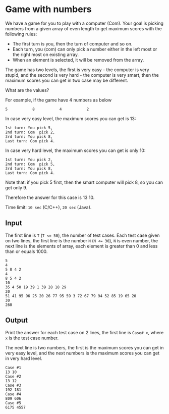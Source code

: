 # Game with numbers

We have a game for you to play with a computer (Com).
Your goal is picking numbers from a given array of even length to get maximum scores with the following rules:

- The first turn is you, then the turn of computer and so on.
- Each turn, you (com) can only pick a number either in the left most or the right most on existing array.
- When an element is selected, it will be removed from the array.

The game has two levels, the first is very easy - the computer is very stupid, and the second is very hard - the computer is very smart, then the maximum scores you can get in two case may be different.

What are the values?

For example, if the game have 4 numbers as below

```
5           8           4           2
```

In case very easy level, the maximum scores you can get is 13:

```
1st turn: You pick 5,
2nd turn: Com  pick 2,
3rd turn: You pick 8,
Last turn: Com pick 4.
```

In case very hard level, the maximum scores you can get is only 10:

```
1st turn: You pick 2,
2nd turn: Com  pick 5,
3rd turn: You pick 8,
Last turn: Com pick 4.
```

Note that: if you pick 5 first, then the smart computer will pick 8, so you can get only 9.

Therefore  the answer for this case is 13 10.

Time limit: `10 sec` (C/C++), `20 sec` (Java).

## Input

The first line is `T` (`T <= 50`), the number of test cases.
Each test case given on two  lines, the first line is the number `N` (`N <= 30`), `N` is even number, the next line is the elements of array, each element is greater than 0 and less than or equals 1000.

```
5
4
5 8 4 2
4
8 5 4 2 
10
35 4 50 19 39 1 39 28 18 29 
20
51 41 95 96 25 20 26 77 95 59 3 72 67 79 94 52 85 19 65 20 
30
260
```

## Output

Print the answer for each test case on 2 lines, the first line is `Case# x`, where `x` is the test case number.

The next line is two numbers, the first is the maximum scores you can get in very easy level, and the next numbers is the maximum scores you can get in very hard level.

```
Case #1
13 10
Case #2
13 12
Case #3
192 181
Case #4
809 606
Case #5
6175 4557
```